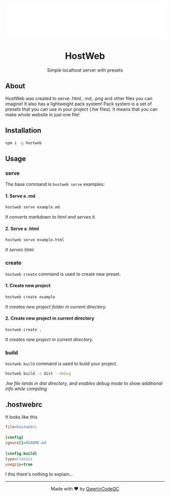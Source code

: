 <center><img src="https://raw.githubusercontent.com/QwertyCodeQC/hostweb/refs/heads/main/hostweb-light.png" width="500"></center>
<center><h1>HostWeb</h1></center>
<center>Simple localhost server with presets</center>

## About
HostWeb was created to serve .html, .md, .png and other files you can imagine!
It also has a lightweight pack system!
Pack system is a set of presets that you can use in your project (.hw files).
It means that you can make whole website in just one file!

## Installation
``` bash
npm i -g hostweb
```

## Usage
### serve
The base command is `hostweb serve` examples:

#### 1. Serve a .md
```bash
hostweb serve example.md
```
*It converts markdown to html and serves it.*

#### 2. Serve a .html
```bash
hostweb serve example.html
```
*It serves html.*

### create
`hostweb create` command is used to create new preset.

#### 1. Create new project
``` bash
hostweb create example
```
*It creates new project folder in current directory.*

#### 2. Create new project in current directory
``` bash
hostweb create .
```
*It creates new project in current directory.*

### build
`hostweb build` command is used to build your project.

``` bash
hostweb build -o dist --debug
```
*.hw file lands in dist directory, and enables debug mode to show additional info while compiling*

## .hostwebrc
It looks like this

``` ini
file=hostwebrc

[config]
ignore[]=README.md

[config.build]
type=classic
usegzip=true
```
I this there's nothing to explain...

<hr>

<center>Made with ❤️ by <a href="https://github.com/QwertyCodeQC">QwertyCodeQC</a></center>